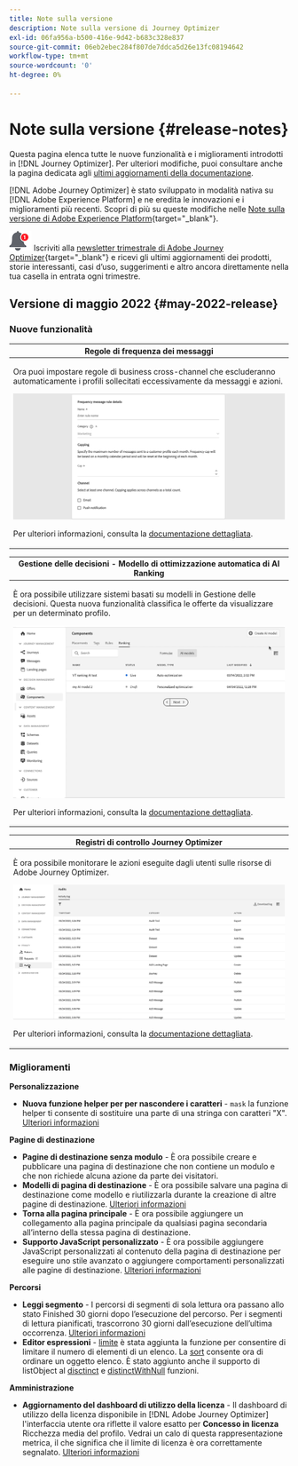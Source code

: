 ```yaml
---
title: Note sulla versione
description: Note sulla versione di Journey Optimizer
exl-id: 06fa956a-b500-416e-9d42-b683c328e837
source-git-commit: 06eb2ebec284f807de7ddca5d26e13fc08194642
workflow-type: tm+mt
source-wordcount: '0'
ht-degree: 0%

---
```


# Note sulla versione {#release-notes}

Questa pagina elenca tutte le nuove funzionalità e i miglioramenti introdotti in [!DNL Journey Optimizer]. Per ulteriori modifiche, puoi consultare anche la pagina dedicata agli [ultimi aggiornamenti della documentazione](documentation-updates.md).

[!DNL Adobe Journey Optimizer] è stato sviluppato in modalità nativa su [!DNL Adobe Experience Platform] e ne eredita le innovazioni e i miglioramenti più recenti. Scopri di più su queste modifiche nelle [Note sulla versione di Adobe Experience Platform](https://experienceleague.adobe.com/docs/experience-platform/release-notes/latest.html?lang=it){target=&quot;_blank&quot;}.

![Newsletter](../assets/do-not-localize/nl-icon.png) Iscriviti alla [newsletter trimestrale di Adobe Journey Optimizer](https://www.adobe.com/subscription/Adobe_Journey_Optimizer_NL.html){target=&quot;_blank&quot;} e ricevi gli ultimi aggiornamenti dei prodotti, storie interessanti, casi d’uso, suggerimenti e altro ancora direttamente nella tua casella in entrata ogni trimestre.

## Versione di maggio 2022 {#may-2022-release}

### Nuove funzionalità

<table>
<thead>
<tr>
<th><strong>Regole di frequenza dei messaggi</strong><br/></th>
</tr>
</thead>
<tbody>
<tr>
<td>
<p>Ora puoi impostare regole di business cross-channel che escluderanno automaticamente i profili sollecitati eccessivamente da messaggi e azioni.</p>
<img src="assets/frequency-rn.gif"/>
<p>Per ulteriori informazioni, consulta la <a href="../configuration/frequency-rules.md">documentazione dettagliata</a>.</p>
</td>
</tr>
</tbody>
</table>


<!--table>
<thead>
<tr>
<th><strong>Email BCC</strong><br/></th>
</tr>
</thead>
<tbody>
<tr>
<td>
<p>Availability date: <strong>May, 31</strong></p>
<p>You can now use the Email BCC (blind carbon copy) capability to store emails sent by Adobe Journey Optimizer. Enable this option in your email presets so that every email sent is blind-copied to your BCC address.</p>
<img src="assets/bcc-rn.gif"/>
<p>For more information, refer to the <a href="../configuration/email-settings.md#bcc-email">detailed documentation</a>.</p>
</td>
</tr>
</tbody>
</table-->


<table>
<thead>
<tr>
<th><strong>Gestione delle decisioni - Modello di ottimizzazione automatica di AI Ranking</strong><br/></th>
</tr>
</thead>
<tbody>
<tr>
<td>
<p>È ora possibile utilizzare sistemi basati su modelli in Gestione delle decisioni. Questa nuova funzionalità classifica le offerte da visualizzare per un determinato profilo.</p>
<img src="assets/optimization.gif"/>
<p>Per ulteriori informazioni, consulta la <a href="../offers/offer-activities/configure-offer-selection.md#use-ranking-strategy">documentazione dettagliata</a>.</p>
</td>
</tr>
</tbody>
</table>

<!--table>
<thead>
<tr>
<th><strong>Attribute-based Access Control (ABAC)</strong><br/></th>
</tr>
</thead>
<tbody>
<tr>
<td>
<p>Permission management in Journey Optimizer has been extended to data access. You can now manage data access for specific teams or groups of users (i.e. internal, external, 3rd parties) ​and manage access to specific types of data (i.e. Sensitive Personal Data/SPD).</p>
<p>This capability is available for a limited set of customers.</p>
<p>For more information, refer to the <a href="../landing-pages/create-lp.md">detailed documentation</a>.</p>
</td>
</tr>
</tbody>
</table-->

<table>
<thead>
<tr>
<th><strong>Registri di controllo Journey Optimizer</strong><br/></th>
</tr>
</thead>
<tbody>
<tr>
<td>
<p>È ora possibile monitorare le azioni eseguite dagli utenti sulle risorse di Adobe Journey Optimizer.</p>
<img src="assets/audit-rn.gif"/>
<p>Per ulteriori informazioni, consulta la <a href="../reports/audit-logs.md">documentazione dettagliata</a>.</p>
</td>
</tr>
</tbody>
</table>

### Miglioramenti

**Personalizzazione**

* **Nuova funzione helper per per nascondere i caratteri** - `mask` la funzione helper ti consente di sostituire una parte di una stringa con caratteri &quot;X&quot;. [Ulteriori informazioni](../personalization/functions/string.md#mask)

**Pagine di destinazione**

* **Pagine di destinazione senza modulo** - È ora possibile creare e pubblicare una pagina di destinazione che non contiene un modulo e che non richiede alcuna azione da parte dei visitatori.
* **Modelli di pagina di destinazione** - È ora possibile salvare una pagina di destinazione come modello e riutilizzarla durante la creazione di altre pagine di destinazione. [Ulteriori informazioni](../landing-pages/lp-templates.md)
* **Torna alla pagina principale** - È ora possibile aggiungere un collegamento alla pagina principale da qualsiasi pagina secondaria all’interno della stessa pagina di destinazione.
* **Supporto JavaScript personalizzato** - È ora possibile aggiungere JavaScript personalizzati al contenuto della pagina di destinazione per eseguire uno stile avanzato o aggiungere comportamenti personalizzati alle pagine di destinazione.	[Ulteriori informazioni](../landing-pages/lp-custom-js.md)

**Percorsi**

* **Leggi segmento** - I percorsi di segmenti di sola lettura ora passano allo stato Finished 30 giorni dopo l’esecuzione del percorso. Per i segmenti di lettura pianificati, trascorrono 30 giorni dall’esecuzione dell’ultima occorrenza. [Ulteriori informazioni](../building-journeys/read-segment.md)
* **Editor espressioni** - [limite](../building-journeys/functions/functionlimit.md) è stata aggiunta la funzione per consentire di limitare il numero di elementi di un elenco. La [sort](../building-journeys/functions/functionsort.md) consente ora di ordinare un oggetto elenco. È stato aggiunto anche il supporto di listObject al [disctinct](../building-journeys/functions/functiondistinct.md) e [distinctWithNull](../building-journeys/functions/functiondistinctwithnull.md) funzioni.

**Amministrazione**

* **Aggiornamento del dashboard di utilizzo della licenza** - Il dashboard di utilizzo della licenza disponibile in [!DNL Adobe Journey Optimizer] l&#39;interfaccia utente ora riflette il valore esatto per **Concesso in licenza** Ricchezza media del profilo. Vedrai un calo di questa rappresentazione metrica, il che significa che il limite di licenza è ora correttamente segnalato. [Ulteriori informazioni](../segment/licence-usage.md)
